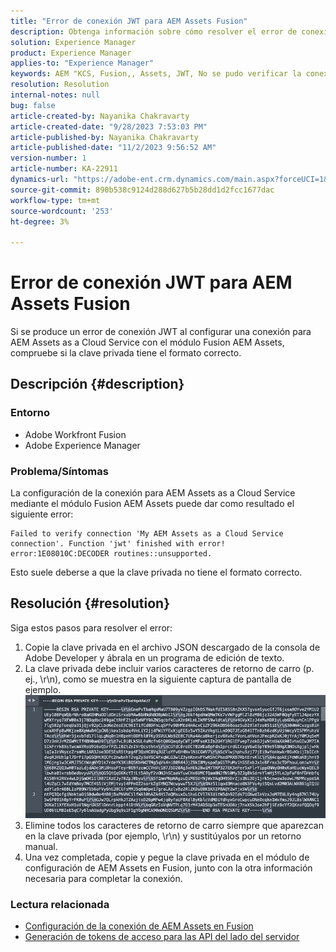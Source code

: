 ```yaml
---
title: "Error de conexión JWT para AEM Assets Fusion"
description: Obtenga información sobre cómo resolver el error de conexión JWT al configurar una conexión con AEM Assets Fusion. Formatee correctamente la clave privada.
solution: Experience Manager
product: Experience Manager
applies-to: "Experience Manager"
keywords: AEM "KCS, Fusion,, Assets, JWT, No se pudo verificar la conexión"
resolution: Resolution
internal-notes: null
bug: false
article-created-by: Nayanika Chakravarty
article-created-date: "9/28/2023 7:53:03 PM"
article-published-by: Nayanika Chakravarty
article-published-date: "11/2/2023 9:56:52 AM"
version-number: 1
article-number: KA-22911
dynamics-url: "https://adobe-ent.crm.dynamics.com/main.aspx?forceUCI=1&pagetype=entityrecord&etn=knowledgearticle&id=807fb4a0-385e-ee11-be6f-6045bd006d92"
source-git-commit: 890b538c9124d288d627b5b28dd1d2fcc1677dac
workflow-type: tm+mt
source-wordcount: '253'
ht-degree: 3%

---
```


# Error de conexión JWT para AEM Assets Fusion


Si se produce un error de conexión JWT al configurar una conexión para AEM Assets as a Cloud Service con el módulo Fusion AEM Assets, compruebe si la clave privada tiene el formato correcto.

## Descripción {#description}


### Entorno

- Adobe Workfront Fusion
- Adobe Experience Manager


### Problema/Síntomas

La configuración de la conexión para AEM Assets as a Cloud Service mediante el módulo Fusion AEM Assets puede dar como resultado el siguiente error:


```
Failed to verify connection 'My AEM Assets as a Cloud Service connection'. Function 'jwt' finished with error! error:1E08010C:DECODER routines::unsupported.
```


Esto suele deberse a que la clave privada no tiene el formato correcto.


## Resolución {#resolution}


Siga estos pasos para resolver el error:

1. Copie la clave privada en el archivo JSON descargado de la consola de Adobe Developer y ábrala en un programa de edición de texto.
2. La clave privada debe incluir varios caracteres de retorno de carro (p. ej., \r\n), como se muestra en la siguiente captura de pantalla de ejemplo.     ![](assets/3dbe4410-3d5e-ee11-be6f-6045bd006d92.png)
3. Elimine todos los caracteres de retorno de carro siempre que aparezcan en la clave privada (por ejemplo, \r\n) y sustitúyalos por un retorno manual.
4. Una vez completada, copie y pegue la clave privada en el módulo de configuración de AEM Assets en Fusion, junto con la otra información necesaria para completar la conexión.


### Lectura relacionada

- [Configuración de la conexión de AEM Assets en Fusion](https://experienceleague.adobe.com/docs/workfront/using/adobe-workfront-fusion/fusion-apps-and-modules/aem-assets-modules.html?lang=en)
- [Generación de tokens de acceso para las API del lado del servidor](https://experienceleague.adobe.com/docs/experience-manager-cloud-service/content/implementing/developing/generating-access-tokens-for-server-side-apis.html?lang=en#the-server-to-server-flow)

